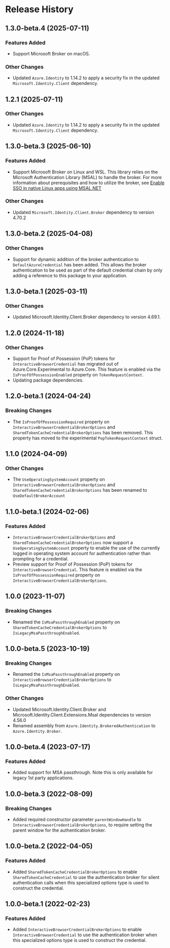 # Release History

## 1.3.0-beta.4 (2025-07-11)

### Features Added

- Support Microsoft Broker on macOS.

### Other Changes

- Updated `Azure.Identity` to 1.14.2 to apply a security fix in the updated `Microsoft.Identity.Client` dependency.

## 1.2.1 (2025-07-11)

### Other Changes

- Updated `Azure.Identity` to 1.14.2 to apply a security fix in the updated `Microsoft.Identity.Client` dependency.

## 1.3.0-beta.3 (2025-06-10)

### Features Added

- Support Microsoft Broker on Linux and WSL. This library relies on the Microsoft Authentication Library (MSAL) to handle the broker. For more information about prerequisites and how to utilize the broker, see [Enable SSO in native Linux apps using MSAL.NET](https://learn.microsoft.com/entra/msal/dotnet/acquiring-tokens/desktop-mobile/linux-dotnet-sdk)

### Other Changes

- Updated `Microsoft.Identity.Client.Broker` dependency to version 4.70.2

## 1.3.0-beta.2 (2025-04-08)

### Other Changes

- Support for dynamic addition of the broker authentication to `DefaultAzureCredential` has been added. This allows the broker authentication to be used as part of the default credential chain by only adding a reference to this package to your application.

## 1.3.0-beta.1 (2025-03-11)

### Other Changes
- Updated Microsoft.Identity.Client.Broker dependency to version 4.69.1.

## 1.2.0 (2024-11-18)

### Other Changes

- Support for Proof of Possession (PoP) tokens for `InteractiveBrowserCredential` has migrated out of Azure.Core.Experimental to Azure.Core. This feature is enabled via the `IsProofOfPossessionEnabled` property on `TokenRequestContext`.
- Updating package dependencies.

## 1.2.0-beta.1 (2024-04-24)

### Breaking Changes
- The `IsProofOfPossessionRequired` property on `InteractiveBrowserCredentialBrokerOptions` and `SharedTokenCacheCredentialBrokerOptions` has been removed. This property has moved to the experimental `PopTokenRequestContext` struct.

## 1.1.0 (2024-04-09)

### Other Changes

- The `UseOperatingSystemAccount` property on `InteractiveBrowserCredentialBrokerOptions` and `SharedTokenCacheCredentialBrokerOptions` has been renamed to `UseDefaultBrokerAccount`

## 1.1.0-beta.1 (2024-02-06)

### Features Added

- `InteractiveBrowserCredentialBrokerOptions` and `SharedTokenCacheCredentialBrokerOptions` now support a `UseOperatingSystemAccount` property to enable the use of the currently logged in operating system account for authentication rather than prompting for a credential.
- Preview support for Proof of Possession (PoP) tokens for `InteractiveBrowserCredential`. This feature is enabled via the `IsProofOfPossessionRequired` property on `InteractiveBrowserCredentialBrokerOptions`.

## 1.0.0 (2023-11-07)

### Breaking Changes
- Renamed the `IsMsaPassthroughEnabled` property on `SharedTokenCacheCredentialBrokerOptions` to `IsLegacyMsaPassthroughEnabled`.

## 1.0.0-beta.5 (2023-10-19)

### Breaking Changes
- Renamed the `IsMsaPassthroughEnabled` property on `InteractiveBrowserCredentialBrokerOptions` to `IsLegacyMsaPassthroughEnabled`.

### Other Changes
- Updated Microsoft.Identity.Client.Broker and Microsoft.Identity.Client.Extensions.Msal dependencies to version 4.56.0
- Renamed assembly from `Azure.Identity.BrokeredAuthentication` to `Azure.Identity.Broker`.

## 1.0.0-beta.4 (2023-07-17)

### Features Added

- Added support for MSA passthrough. Note this is only available for legacy 1st party applications.

## 1.0.0-beta.3 (2022-08-09)

### Breaking Changes
- Added required constructor parameter `parentWindowHandle` to `InteractiveBrowserCredentialBrokerOptions`, to require setting the parent window for the authentication broker.

## 1.0.0-beta.2 (2022-04-05)

### Features Added
- Added `SharedTokenCacheCredentialBrokerOptions` to enable `SharedTokenCacheCredential` to use the authentication broker for silent authentication calls when this specialized options type is used to construct the credential.

## 1.0.0-beta.1 (2022-02-23)

### Features Added
- Added `InteractiveBrowserCredentialBrokerOptions` to enable `InteractiveBrowserCredential` to use the authentication broker when this specialized options type is used to construct the credential.
